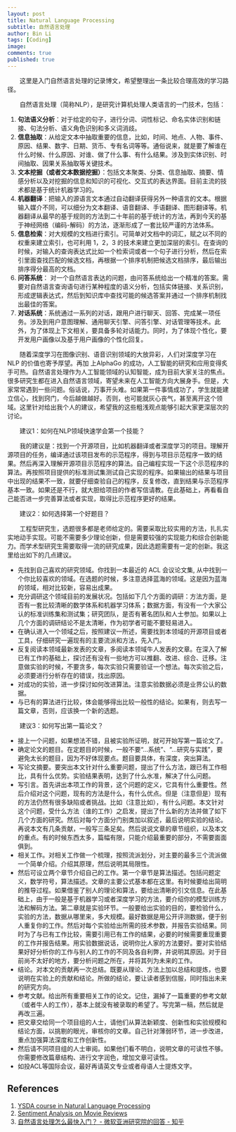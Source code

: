 ```yaml
---
layout: post
title: Natural Language Processing
subtitle: 自然语言处理
author: Bin Li
tags: [Coding]
image: 
comments: true
published: true
---
```


　　这里是入门自然语言处理的记录博文，希望整理出一条比较合理高效的学习路径。

　　自然语言处理（简称NLP），是研究计算机处理人类语言的一门技术，包括：
1. **句法语义分析**：对于给定的句子，进行分词、词性标记、命名实体识别和链接、句法分析、语义角色识别和多义词消歧。
2. **信息抽取**：从给定文本中抽取重要的信息，比如，时间、地点、人物、事件、原因、结果、数字、日期、货币、专有名词等等。通俗说来，就是要了解谁在什么时候、什么原因、对谁、做了什么事、有什么结果。涉及到实体识别、时间抽取、因果关系抽取等关键技术。
3. **文本挖掘（或者文本数据挖掘）**：包括文本聚类、分类、信息抽取、摘要、情感分析以及对挖掘的信息和知识的可视化、交互式的表达界面。目前主流的技术都是基于统计机器学习的。
4. **机器翻译**：把输入的源语言文本通过自动翻译获得另外一种语言的文本。根据输入媒介不同，可以细分为文本翻译、语音翻译、手语翻译、图形翻译等。机器翻译从最早的基于规则的方法到二十年前的基于统计的方法，再到今天的基于神经网络（编码-解码）的方法，逐渐形成了一套比较严谨的方法体系。
5. **信息检索**：对大规模的文档进行索引。可简单对文档中的词汇，赋之以不同的权重来建立索引，也可利用 1，2，3 的技术来建立更加深层的索引。在查询的时候，对输入的查询表达式比如一个检索词或者一个句子进行分析，然后在索引里面查找匹配的候选文档，再根据一个排序机制把候选文档排序，最后输出排序得分最高的文档。
6. **问答系统**： 对一个自然语言表达的问题，由问答系统给出一个精准的答案。需要对自然语言查询语句进行某种程度的语义分析，包括实体链接、关系识别，形成逻辑表达式，然后到知识库中查找可能的候选答案并通过一个排序机制找出最佳的答案。
7. **对话系统**：系统通过一系列的对话，跟用户进行聊天、回答、完成某一项任务。涉及到用户意图理解、通用聊天引擎、问答引擎、对话管理等技术。此外，为了体现上下文相关，要具备多轮对话能力。同时，为了体现个性化，要开发用户画像以及基于用户画像的个性化回复。

　　随着深度学习在图像识别、语音识别领域的大放异彩，人们对深度学习在 NLP 的价值也寄予厚望。再加 上AlphaGo 的成功，人工智能的研究和应用变得炙手可热。自然语言处理作为人工智能领域的认知智能，成为目前大家关注的焦点。很多研究生都在进入自然语言领域，寄望未来在人工智能方向大展身手。但是，大家常常遇到一些问题。俗话说，万事开头难。如果第一件事情成功了，学生就能建立信心，找到窍门，今后越做越好。否则，也可能就灰心丧气，甚至离开这个领域。这里针对给出我个人的建议，希望我的这些粗浅观点能够引起大家更深层次的讨论。


　　建议1：如何在NLP领域快速学会第一个技能？

　　我的建议是：找到一个开源项目，比如机器翻译或者深度学习的项目。理解开源项目的任务，编译通过该项目发布的示范程序，得到与项目示范程序一致的结果。然后再深入理解开源项目示范程序的算法。自己编程实现一下这个示范程序的算法。再按照项目提供的标准测试集测试自己实现的程序。如果输出的结果与项目中出现的结果不一致，就要仔细查验自己的程序，反复修改，直到结果与示范程序基本一致。如果还是不行，就大胆给项目的作者写信请教。在此基础上，再看看自己能否进一步完善算法或者实现，取得比示范程序更好的结果。

　　建议2：如何选择第一个好题目？

　　工程型研究生，选题很多都是老师给定的。需要采取比较实用的方法，扎扎实实地动手实现。可能不需要多少理论创新，但是需要较强的实现能力和综合创新能力。而学术型研究生需要取得一流的研究成果，因此选题需要有一定的创新。我这里给出如下的几点建议。
* 先找到自己喜欢的研究领域。你找到一本最近的 ACL 会议论文集, 从中找到一个你比较喜欢的领域。在选题的时候，多注意选择蓝海的领域。这是因为蓝海的领域，相对比较新，容易出成果。
* 充分调研这个领域目前的发展状况。包括如下几个方面的调研：方法方面，是否有一套比较清晰的数学体系和机器学习体系；数据方面，有没有一个大家公认的标准训练集和测试集；研究团队，是否有著名团队和人士参加。如果以上几个方面的调研结论不是太清晰，作为初学者可能不要轻易进入。
* 在确认进入一个领域之后，按照建议一所述，需要找到本领域的开源项目或者工具，仔细研究一遍现有的主要流派和方法，先入门。
* 反复阅读本领域最新发表的文章，多阅读本领域牛人发表的文章。在深入了解已有工作的基础上，探讨还有没有一些地方可以推翻、改进、综合、迁移。注意做实验的时候，不要贪多，每次实验只需要验证一个想法。每次实验之后，必须要进行分析存在的错误，找出原因。
* 对成功的实验，进一步探讨如何改进算法。注意实验数据必须是业界公认的数据。
* 与已有的算法进行比较，体会能够得出比较一般性的结论。如果有，则去写一篇文章，否则，应该换一个新的选题。

　　建议3：如何写出第一篇论文？

* 接上一个问题，如果想法不错，且被实验所证明，就可开始写第一篇论文了。
* 确定论文的题目。在定题目的时候，一般不要“…系统”、“…研究与实践”，要避免太长的题目，因为不好体现要点。题目要具体，有深度，突出算法。
* 写论文摘要。要突出本文针对什么重要问题，提出了什么方法，跟已有工作相比，具有什么优势。实验结果表明，达到了什么水准，解决了什么问题。
* 写引言。首先讲出本项工作的背景，这个问题的定义，它具有什么重要性。然后介绍对这个问题，现有的方法是什么，有什么优点。但是（注意但是）现有的方法仍然有很多缺陷或者挑战。比如（注意比如），有什么问题。本文针对这个问题，受什么方法（谁的工作）之启发，提出了什么新的方法并做了如下几个方面的研究。然后对每个方面分门别类加以叙述，最后说明实验的结论。再说本文有几条贡献，一般写三条足矣。然后说说文章的章节组织，以及本文的重点。有的时候东西太多，篇幅有限，只能介绍最重要的部分，不需要面面俱到。
* 相关工作。对相关工作做一个梳理，按照流派划分，对主要的最多三个流派做一个简单介绍。介绍其原理，然后说明其局限性。
* 然后可设立两个章节介绍自己的工作。第一个章节是算法描述。包括问题定义，数学符号，算法描述。文章的主要公式基本都在这里。有时候要给出简明的推导过程。如果借鉴了别人的理论和算法，要给出清晰的引文信息。在此基础上，由于一般是基于机器学习或者深度学习的方法，要介绍你的模型训练方法和解码方法。第二章就是实验环节。一般要给出实验的目的，要检验什么，实验的方法，数据从哪里来，多大规模。最好数据是用公开评测数据，便于别人重复你的工作。然后对每个实验给出所需的技术参数，并报告实验结果。同时为了与已有工作比较，需要引用已有工作的结果，必要的时候需要重现重要的工作并报告结果。用实验数据说话，说明你比人家的方法要好。要对实验结果好好分析你的工作与别人的工作的不同及各自利弊，并说明其原因。对于目前尚不太好的地方，要分析问题之所在，并将其列为未来的工作。
* 结论。对本文的贡献再一次总结。既要从理论、方法上加以总结和提炼，也要说明在实验上的贡献和结论。所做的结论，要让读者感到信服，同时指出未来的研究方向。
* 参考文献。给出所有重要相关工作的论文。记住，漏掉了一篇重要的参考文献（或者牛人的工作），基本上就没有被录取的希望了。写完第一稿，然后就是再改三遍。
* 把文章交给同一个项目组的人士，请他们从算法新颖度、创新性和实验规模和结论方面，以挑剔的眼光，审核你的文章。自己针对薄弱环节，进一步改进，重点加强算法深度和工作创新性。
* 然后请不同项目组的人士审阅。如果他们看不明白，说明文章的可读性不够。你需要修改篇章结构、进行文字润色，增加文章可读性。
* 如投ACL等国际会议，最好再请英文专业或者母语人士提炼文字。


## References
1. [YSDA course in Natural Language Processing](https://github.com/yandexdataschool/nlp_course)
2. [Sentiment Analysis on Movie Reviews](https://www.kaggle.com/c/sentiment-analysis-on-movie-reviews)
3. [自然语言处理怎么最快入门？ - 微软亚洲研究院的回答 - 知乎](https://www.zhihu.com/question/19895141/answer/149475410)
